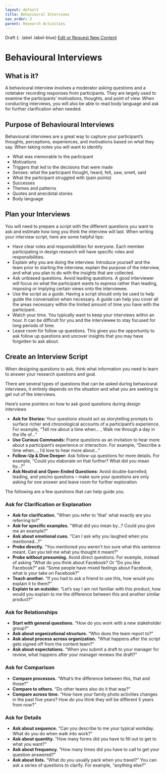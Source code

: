 ```yaml
---
layout: default
title: Behavioural Interviews
nav_order: 2
parent: Research Activities
---
```

Draft
{: .label .label-blue}
[Edit or Request New Content](https://github.com/bcgov/design-research-guide/issues/new/choose)
# Behavioural Interviews

## What is it?

A behavioural interview involves a moderator asking questions and a notetaker recording responses from participants. They are largely used to examine the participants' motivations, thoughts, and point of view. When conducting interviews, you will also be able to read body language and ask for further clarification when needed.

## Purpose of Behavioural Interviews

Behavioural interviews are a great way to capture your participant’s thoughts, perceptions, experiences, and motivations based on what they say. When taking notes you will want to identify

- What was memorable to the participant
- Motivations
- Triggers that led to the decisions that were made
- Senses: what the participant thought, heard, felt, saw, smelt, said
- What the participant struggled with (pain points)
- Successes
- Themes and patterns
- Quotes and anecdotal stories
- Body language

## Plan your Interviews

You will need to prepare a script with the different questions you want to ask and estimate how long you think the interview will last. When writing your interview script, here are some helpful tips:

- Have clear roles and responsibilities for everyone. Each member participating in design research will have specific roles and responsibilities.
- Explain why you are doing the interview. Introduce yourself and the team prior to starting the interview, explain the purpose of the interview, and what you plan to do with the insights that are collected.
- Ask unbiased questions. Avoid leading questions. A good interviewer will focus on what the participant wants to express rather than leading, imposing or implying certain views onto the interviewee.
- Use the script as a guide. Having a script should only be used to help guide the conversation when necessary. A guide can help you cover all the areas necessary within the limited amount of time you have with the participant.
- Watch your time. You typically want to keep your interviews within an hour. It can be difficult for you and the interviewee to stay focused for long periods of time.
- Leave room for follow up questions. This gives you the opportunity to ask follow up questions and uncover insights that you may have forgotten to ask about.

## Create an Interview Script

When designing questions to ask, think what information you need to learn to answer your research questions and goal.

There are several types of questions that can be asked during behavioural interviews, it entirely depends on the situation and what you are seeking to get out of the interviews.

Here’s some pointers on how to ask good questions during design interviews

- **Ask for Stories:** Your questions should act as storytelling prompts to surface richer and chronological accounts of a participant’s experience. For example, “Tell me about a time when... , Walk me through a day in the life of...”
- **Use Curious Commands:** Frame questions as an invitation to hear more about a participant’s experience or interaction. For example, “Describe a time when..., I’d love to hear more about..."
- **Follow-Up & Dive Deeper:** Ask follow-up questions for more details. For example, “Could you elaborate on that further? What did you mean by...?”
- **Ask Neutral and Open-Ended Questions:** Avoid double-barrelled, leading, and yes/no questions – make sure your questions are only asking for one answer and leave room for further exploration

The following are a few questions that can help guide you.

### Ask for Clarification or Explanation

- **Ask for clarification.** "When you refer to 'that' what exactly are you referring to?"
- **Ask for specific examples.** "What did you mean by...? Could you give me an example?"
- **Ask about emotional cues.** "Can I ask why you laughed when you mentioned...?"
- **Probe directly.** "You mentioned you weren’t too sure what this sentence meant. Can you tell me what you thought it meant?"
- **Probe without presuming.** Avoid direct questions. For example, instead of asking “What do you think about Facebook? Or “Do you like Facebook?” ask “Some people have mixed feelings about Facebook, what is your take on Facebook?”
- **Teach another.** “If you had to ask a friend to use this, how would you explain it to them?”
- **Explain to an outsider.** “Let’s say I am not familiar with this product, how would you explain to me the difference between this and another similar product?”

### Ask for Relationships

- **Start with general questions.** “How do you work with a new stakeholder group?”
- **Ask about organizational structure.** “Who does the team report to?”
- **Ask about process across organization.** “What happens after the script gets signed off from the content team?”
- **Ask about expectations.** “When you submit a draft to your manager for review, what happens after your manager reviews the draft?”

### Ask for Comparison

- **Compare processes.** “What’s the difference between this, that and those?”
- **Compare to others.** “Do other teams also do it that way?”
- **Compare across time.** “How have your family photo activities changes in the past five years? How do you think they will be different 5 years from now?”

### Ask for Details

- **Ask about sequence.** “Can you describe to me your typical workday. What do you do when walk into work?”
- **Ask about quantity.** “How many forms did you have to fill out to get to what you want?”
- **Ask about frequency.** “How many times did you have to call to get your question answered?”
- **Ask about lists.** “What do you usually pack when you travel?” You can ask a series of questions to clarify. For example, “anything else?”
